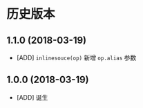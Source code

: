 # 历史版本
## 1.1.0 (2018-03-19)
* [ADD] `inlinesouce(op)` 新增 `op.alias` 参数

## 1.0.0 (2018-03-19)
* [ADD] 诞生
